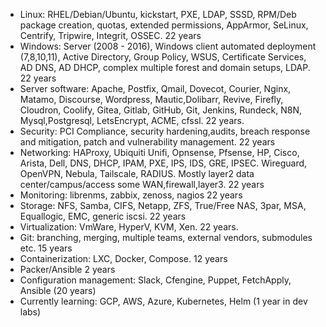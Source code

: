 - Linux: RHEL/Debian/Ubuntu, kickstart, PXE, LDAP, SSSD, RPM/Deb package creation, quotas, extended permissions, AppArmor, SeLinux, Centrify, Tripwire, Integrit, OSSEC. 22 years
- Windows: Server (2008 - 2016), Windows client automated deployment (7,8,10,11), Active Directory, Group Policy, WSUS, Certificate Services, AD DNS, AD DHCP, complex multiple forest and domain setups, LDAP. 22 years
- Server software: Apache, Postfix, Qmail, Dovecot, Courier, Nginx, Matamo, Discourse, Wordpress, Mautic,Dolibarr, Revive, Firefly, Cloudron, Coolify, Gitea, Gitlab, GitHub, Git, Jenkins, Rundeck, N8N, Mysql,Postgresql,  LetsEncrypt, ACME, cfssl. 22 years.
- Security: PCI Compliance, security hardening,audits, breach response and mitigation, patch and vulnerability management. 22 years
- Networking: HAProxy, Ubiquiti Unifi, Opnsense, Pfsense, HP, Cisco, Arista, Dell, DNS, DHCP, IPAM, PXE, IPS, IDS, GRE, IPSEC. Wireguard, OpenVPN, Nebula, Tailscale, RADIUS. Mostly layer2 data center/campus/access some WAN,firewall,layer3. 22 years 
- Monitoring: librenms, zabbix, zenoss, nagios 22 years 
- Storage: NFS, Samba, CIFS, Netapp, ZFS, True/Free NAS, 3par, MSA, Equallogic, EMC, generic iscsi. 22 years 
- Virtualization: VmWare, HyperV, KVM, Xen. 22 years.
- Git: branching, merging, multiple teams, external vendors, submodules etc. 15 years
- Containerization: LXC, Docker, Compose.  12 years
- Packer/Ansible 2 years
- Configuration management: Slack, Cfengine, Puppet, FetchApply, Ansible (20 years)
- Currently learning: GCP, AWS, Azure, Kubernetes, Helm (1 year in dev labs)